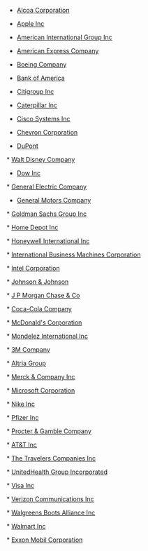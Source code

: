 * [Alcoa Corporation](https://www.dropbox.com/t/x45aWW1OgVz1Mh2S)

* [Apple Inc](https://www.dropbox.com/t/fhqMvrefsR30WM9v)

* [American International Group Inc](https://www.dropbox.com/t/N11LvdrE4OX8IUel)

* [American Express Company](https://www.dropbox.com/t/wePvNm0lCFSBD90Y)

* [Boeing Company](https://www.dropbox.com/t/3YcHyNxKMh8bWboX)

* [Bank of America](https://www.dropbox.com/t/CcAUNoIuQnblJaTB)

* [Citigroup Inc](https://www.dropbox.com/t/oVN0BdeFijBVklY5)

* [Caterpillar Inc](https://www.dropbox.com/t/y8YTGTs41IolTIxN)

* [Cisco Systems Inc](https://www.dropbox.com/t/V1sdn5SzbHlSQaCW)

* [Chevron Corporation](https://www.dropbox.com/t/DyY2qxbWSklmeEmn)

* [DuPont](https://www.dropbox.com/t/Cx88K3h6Q50lii0s)

* [Walt Disney Company](https://www.dropbox.com/t/EP0VtMZO3Cj2t85i)

* [Dow Inc](https://www.dropbox.com/t/EP0VtMZO3Cj2t85i)

* [General Electric Company](https://www.dropbox.com/t/f2fuyCGcFf5EfmEB)

* [General Motors Company](https://www.dropbox.com/t/8ImCQXRcJGlNvek9)

* [Goldman Sachs Group Inc](https://www.dropbox.com/t/08WLrBlP99DewJcN)

* [Home Depot Inc](https://www.dropbox.com/t/vpIkoTNCk7V9BNWS)

* [Honeywell International Inc](https://www.dropbox.com/t/QqxtIKhAqg24Ez5j)

* [International Business Machines Corporation](https://www.dropbox.com/t/0nHoTSaCvFivo2lt)

* [Intel Corporation](https://www.dropbox.com/t/VLlTeoaNVYLX8lvY)

* [Johnson & Johnson](https://www.dropbox.com/t/hhnrRzCBykgw8Rhk)

* [J P Morgan Chase & Co](https://www.dropbox.com/t/Z04FNjrhBmOUPiLW)

* [Coca-Cola Company](https://www.dropbox.com/t/gOvPJo4tbHzVK03A)

* [McDonald's Corporation](https://www.dropbox.com/t/Y5tPgd0bXpEdekx3)

* [Mondelez International Inc](https://www.dropbox.com/t/AdckRvqtGf3wiQ11)

* [3M Company](https://www.dropbox.com/t/P0BlkkXt8RUWm0iH)

* [Altria Group](https://www.dropbox.com/t/VUf5P9D5gBxuGFlr)

* [Merck & Company Inc](https://www.dropbox.com/t/QKQFw0mHUGM3kZWg)

* [Microsoft Corporation](https://www.dropbox.com/t/ptITuQZ0AdAb3rV4)

* [Nike Inc](https://www.dropbox.com/t/TQm1OQJ3PsO4km0x)

* [Pfizer Inc](https://www.dropbox.com/t/jAw7AeCd0o1ZdWQr)

* [Procter & Gamble Company](https://www.dropbox.com/t/DdltYle9QZ35J6ce)

* [AT&T Inc](https://www.dropbox.com/t/LtvyG0dEr9vh9BWr)

* [The Travelers Companies Inc](https://www.dropbox.com/t/2DVS92P9VE01sJFr)

* [UnitedHealth Group Incorporated](https://www.dropbox.com/t/BkqxK7Oc6jgqszGJ)

* [Visa Inc](https://www.dropbox.com/t/eCrqQLbE4KPe3mWS)

* [Verizon Communications Inc](https://www.dropbox.com/t/7wX2Y1CSoVMopCZt)

* [Walgreens Boots Alliance Inc](https://www.dropbox.com/t/hmyRMBVpBrqskRdQ)

* [Walmart Inc](https://www.dropbox.com/t/eUfv5tfFCBBabOOJ)

* [Exxon Mobil Corporation](https://www.dropbox.com/t/L0Vze0enN6vdDgFD)
